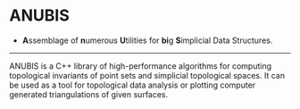 # ANUBIS
* **A**ssemblage of **n**umerous **U**tilities for **bi**g **S**implicial Data Structures.
---
ANUBIS is a C++ library of high-performance algorithms for computing topological invariants of point sets and simplicial topological spaces. It can be used as a tool for topological data analysis or plotting computer generated triangulations of given surfaces. 
